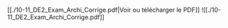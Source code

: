 ﻿[[./10-11_DE2_Exam_Archi_Corrige.pdf|Voir ou télécharger le PDF]]
![[./10-11_DE2_Exam_Archi_Corrige.pdf]]
